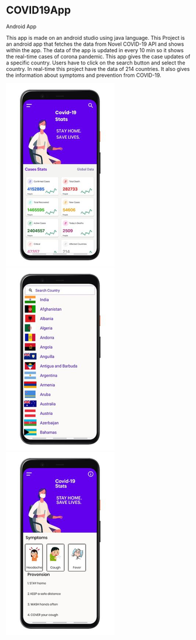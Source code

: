 # COVID19App
Android App

This app is made on an android studio using java language.
This Project is an android app that fetches the data from Novel COVID-19 API and shows within the app. The data of the app is updated in every 10 min so it shows the real-time cases of corona pandemic. This app gives the case updates of a specific country. Users have to click on the search button and select the country. In real-time this project have the data of 214 countries.
It also gives the information about symptoms and prevention from COVID-19.

![](a.jpg) ![](b.jpg)   ![](d.jpg)
